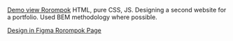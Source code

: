 <a href="https://yevheniy-hliebov.github.io/Rorompok/">Demo view Rorompok</a>
HTML, pure CSS, JS. Designing a second website for a portfolio. Used BEM methodology where possible.  

<a href="https://www.figma.com/file/jnSZz1FQ2kFMncTXVXR7A7/Client-First-Template-12---Blog-(Community)?node-id=533%3A3125&t=HT93IzKhmei8Ron0-1">
Design in Figma Rorompok Page
</a>
